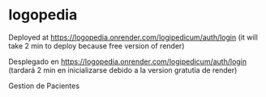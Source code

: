 # logopedia
 Deployed at https://logopedia.onrender.com/logipedicum/auth/login (it will take 2 min to deploy because free version of render)
 
 Desplegado en https://logopedia.onrender.com/logipedicum/auth/login (tardará 2 min en inicializarse debido a la version gratutia de render)


 Gestion de Pacientes
